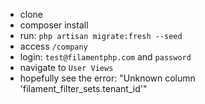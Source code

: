 - clone
- composer install
- run: `php artisan migrate:fresh --seed`
- access `/company`
- login: `test@filamentphp.com` and `password`
- navigate to `User Views`
- hopefully see the error: "Unknown column 'filament_filter_sets.tenant_id'"